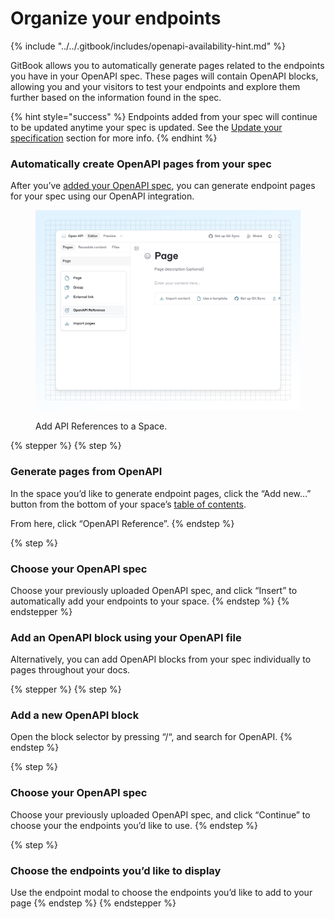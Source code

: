 # Organize your endpoints

{% include "../../.gitbook/includes/openapi-availability-hint.md" %}

GitBook allows you to automatically generate pages related to the endpoints you have in your OpenAPI spec. These pages will contain OpenAPI blocks, allowing you and your visitors to test your endpoints and explore them further based on the information found in the spec.

{% hint style="success" %}
Endpoints added from your spec will continue to be updated anytime your spec is updated. See the [Update your specification](add-an-openapi-specification.md#update-your-specification) section for more info.
{% endhint %}

### Automatically create OpenAPI pages from your spec

After you’ve [added your OpenAPI spec](add-an-openapi-specification.md), you can generate endpoint pages for your spec using our OpenAPI integration.

<figure><img src="../../.gitbook/assets/03_04_25_create_api_pages.svg" alt=""><figcaption><p>Add API References to a Space.</p></figcaption></figure>

{% stepper %}
{% step %}
### Generate pages from OpenAPI

In the space you’d like to generate endpoint pages, click the “Add new...” button from the bottom of your space’s [table of contents](../../resources/gitbook-ui.md#table-of-contents).

From here, click “OpenAPI Reference”.
{% endstep %}

{% step %}
### Choose your OpenAPI spec

Choose your previously uploaded OpenAPI spec, and click “Insert” to automatically add your endpoints to your space.
{% endstep %}
{% endstepper %}

### Add an OpenAPI block using your OpenAPI file

Alternatively, you can add OpenAPI blocks from your spec individually to pages throughout your docs.&#x20;

{% stepper %}
{% step %}
### Add a new OpenAPI block

Open the block selector by pressing “/“, and search for OpenAPI.
{% endstep %}

{% step %}
### Choose your OpenAPI spec

Choose your previously uploaded OpenAPI spec, and click “Continue” to choose your the endpoints you’d like to use.
{% endstep %}

{% step %}
### Choose the endpoints you’d like to display

Use the endpoint modal to choose the endpoints you’d like to add to your page
{% endstep %}
{% endstepper %}
